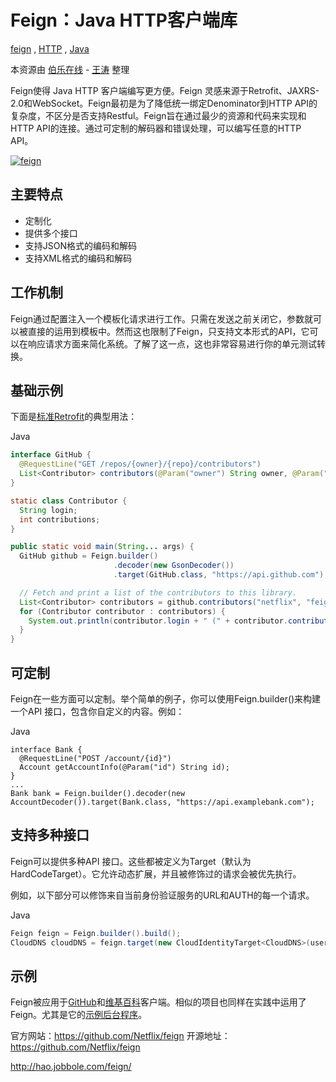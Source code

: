 # Feign：Java HTTP客户端库

[feign](http://hao.jobbole.com/tag/feign/) , [HTTP](http://hao.jobbole.com/tag/front-end-http/) , [Java](http://hao.jobbole.com/tag/java/)

本资源由 [伯乐在线](http://www.jobbole.com/) - [王涛](http://www.jobbole.com/members/wt726553124) 整理

Feign使得 Java HTTP 客户端编写更方便。Feign 灵感来源于Retrofit、JAXRS-2.0和WebSocket。Feign最初是为了降低统一绑定Denominator到HTTP API的复杂度，不区分是否支持Restful。Feign旨在通过最少的资源和代码来实现和HTTP API的连接。通过可定制的解码器和错误处理，可以编写任意的HTTP API。

[![feign](http://jbcdn1.b0.upaiyun.com/2015/12/402ffcbe20c6987dec750fbacfc63c6a.png)](http://jbcdn1.b0.upaiyun.com/2015/12/402ffcbe20c6987dec750fbacfc63c6a.png)

## 主要特点

- 定制化
- 提供多个接口
- 支持JSON格式的编码和解码
- 支持XML格式的编码和解码

## 工作机制

Feign通过配置注入一个模板化请求进行工作。只需在发送之前关闭它，参数就可以被直接的运用到模板中。然而这也限制了Feign，只支持文本形式的API，它可以在响应请求方面来简化系统。了解了这一点，这也非常容易进行你的单元测试转换。

## 基础示例

下面是[标准Retrofit](https://github.com/square/retrofit/blob/master/samples/src/main/java/com/example/retrofit/SimpleService.java)的典型用法：

Java

```java
interface GitHub {
  @RequestLine("GET /repos/{owner}/{repo}/contributors")
  List<Contributor> contributors(@Param("owner") String owner, @Param("repo") String repo);
}

static class Contributor {
  String login;
  int contributions;
}

public static void main(String... args) {
  GitHub github = Feign.builder()
                       .decoder(new GsonDecoder())
                       .target(GitHub.class, "https://api.github.com");

  // Fetch and print a list of the contributors to this library.
  List<Contributor> contributors = github.contributors("netflix", "feign");
  for (Contributor contributor : contributors) {
    System.out.println(contributor.login + " (" + contributor.contributions + ")");
  }
}
```



## 可定制

Feign在一些方面可以定制。举个简单的例子，你可以使用Feign.builder()来构建一个API 接口，包含你自定义的内容。例如：

Java

```
interface Bank {
  @RequestLine("POST /account/{id}")
  Account getAccountInfo(@Param("id") String id);
}
...
Bank bank = Feign.builder().decoder(new AccountDecoder()).target(Bank.class, "https://api.examplebank.com");
```



## 支持多种接口

Feign可以提供多种API 接口。这些都被定义为Target<T>（默认为 HardCodeTarget<T>）。它允许动态扩展，并且被修饰过的请求会被优先执行。

例如，以下部分可以修饰来自当前身份验证服务的URL和AUTH的每一个请求。

Java

```java
Feign feign = Feign.builder().build();
CloudDNS cloudDNS = feign.target(new CloudIdentityTarget<CloudDNS>(user, apiKey));
```



## 示例

Feign被应用于[GitHub](https://github.com/Netflix/feign/tree/master/example-github)和[维基百科](https://github.com/Netflix/feign/tree/master/example-wikipedia)客户端。相似的项目也同样在实践中运用了Feign。尤其是它的[示例后台程序](https://github.com/Netflix/denominator/tree/master/example-daemon)。

官方网站：<https://github.com/Netflix/feign>
开源地址：<https://github.com/Netflix/feign>







http://hao.jobbole.com/feign/